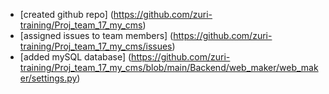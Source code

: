 - [created github repo] (https://github.com/zuri-training/Proj_team_17_my_cms)
- [assigned issues to team members] (https://github.com/zuri-training/Proj_team_17_my_cms/issues)
- [added mySQL database] (https://github.com/zuri-training/Proj_team_17_my_cms/blob/main/Backend/web_maker/web_maker/settings.py)